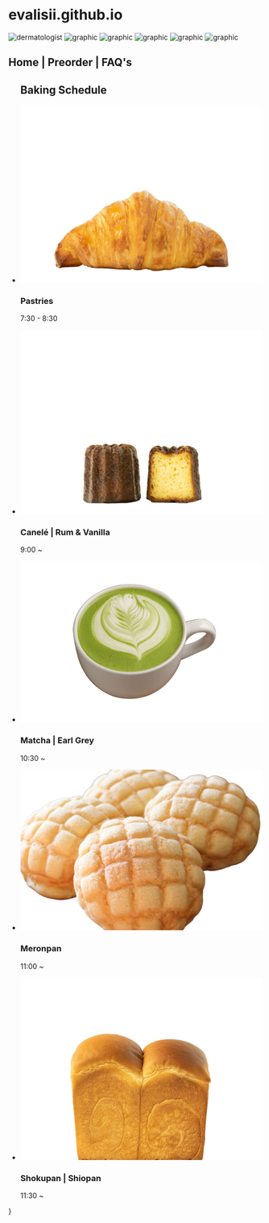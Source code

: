 # evalisii.github.io
<html lang="en">

<!-- ============================================ -->
<!--                    Steps                     -->
<!-- ============================================ -->

<head>
    <meta charset="UTF-8">
    <meta name="viewport" content="width=device-width, initial-scale=1.0">
    <link rel="stylesheet" type="text/css" href="https://evalisii.github.io/style.css">
</head>
<body>
    <section id="steps-1893">
        <div class="cs-container">
            <div class="cs-image-group">
                <picture class="cs-picture">
                    <!--Mobile Image-->
                    <source media="(max-width: 600px)" srcset="https://thecitylane.com/wp-content/uploads/2023/02/X1002892.jpg">
                    <!--Tablet and above Image-->
                    <source media="(min-width: 601px)" srcset="https://thecitylane.com/wp-content/uploads/2023/02/X1002892.jpg">
                    <img loading="lazy" decoding="async" src="https://thecitylane.com/wp-content/uploads/2023/02/X1002892.jpg" alt="dermatologist" width="324" height="467">
                </picture>
                <img class="cs-graphic cs-brown" loading="lazy" decoding="async" src="https://csimg.nyc3.cdn.digitaloceanspaces.com/Images/Graphics/brown-lines2.svg" alt="graphic" width="100" height="98" aria-hidden="true">
                <img class="cs-graphic cs-peach" loading="lazy" decoding="async" src="https://csimg.nyc3.cdn.digitaloceanspaces.com/Images/Icons/peach-blob.svg" alt="graphic" width="42" height="31" aria-hidden="true">
                <img class="cs-graphic cs-leaf" loading="lazy" decoding="async" src="https://csimg.nyc3.cdn.digitaloceanspaces.com/Images/Graphics/leaf-reverse.svg" alt="graphic" width="136" height="171" aria-hidden="true">
                <img class="cs-graphic cs-dots" loading="lazy" decoding="async" src="https://csimg.nyc3.cdn.digitaloceanspaces.com/Images/Icons/beige-dots.svg" alt="graphic" width="159" height="88" aria-hidden="true">
                <img class="cs-graphic cs-lines" loading="lazy" decoding="async" src="https://csimg.nyc3.cdn.digitaloceanspaces.com/Images/Graphics/mesh-reverse.svg" alt="graphic" width="150" height="165" aria-hidden="true">
            </div>
            <div class="cs-wrapper">
                <div class="cs-content">
                    <span class="cs-topper"></span>
                    <h2 class="cs-title">Home | Preorder | FAQ's </h2>
                </div>
                <ul class="cs-card-group">
                    <div class="header">
                        <h1>Baking Schedule</h1>
                    </div>
                    <li class="cs-item">
                        <img class="cs-number-img" src="images/croissant.png" alt="pastry">
                        <div class="cs-flex">
                            <h3 class="cs-h3">Pastries</h3>
                            <p class="cs-item-text">7:30 - 8:30</p>
                        </div>
                    </li>
                    <li class="cs-item">
                        <img class="cs-number-img" src="images/canele.png" alt="canele">
                        <div class="cs-flex">
                            <h3 class="cs-h3">Canelé | Rum & Vanilla</h3>
                            <p class="cs-item-text">9:00 ~</p>
                        </div>
                    </li>
                    <li class="cs-item">
                        <img class="cs-number-img" src="images/matcha.png" alt="matcha tea">
                        <div class="cs-flex">
                            <h3 class="cs-h3">Matcha | Earl Grey</h3>
                            <p class="cs-item-text">10:30 ~</p>
                        </div>
                    </li>
                    <li class="cs-item">
                        <img class="cs-number-img" src="images/meronpan3.png" alt="meronpan">
                        <div class="cs-flex">
                            <h3 class="cs-h3">Meronpan</h3>
                            <p class="cs-item-text">11:00 ~</p>
                        </div>
                    </li>
                    <li class="cs-item">
                        <img class="cs-number-img" src="images/shokupan.png" alt="shokupan">
                        <div class="cs-flex">
                            <h3 class="cs-h3">Shokupan | Shiopan</h3>
                            <p class="cs-item-text">11:30 ~</p>
                        </div>
                    </li>
                </ul>
            </div>
        </div>
    </section>
</body>
</html>

  }

